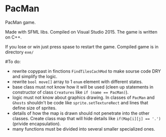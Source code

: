# PacMan
PacMan game.

Made with SFML libs. Compiled on Visual Studio 2015. The game is written on C++.

If you lose or win just press spase to restart the game. Compiled game is in directory ```exe/```

#To do: 
- rewrite copypast in finctions  ```FindTilesCachMod``` to make sourse code DRY and simplify the logic.
- rewrite ```bool move[]``` array to 1 ```enum``` element with different states.
- base class must not know how it will be used (cleen up statements in constructor of class ```Creatures``` like ```if (name == PacMan)```).
- logic must not know about graphics drawing. In classes of ```PacMan``` and ```Ghosts``` shouldn't be code like ```sprite.setTextureRect``` and lines that define size of sprites.
- details of how the map is drawn should not penetrate into the other classes. Create class map that will hide details like ```if(Map[i][j] == '.')``` (privide encapsulation).
- many functions must be divided into several smaller specialized ones.
